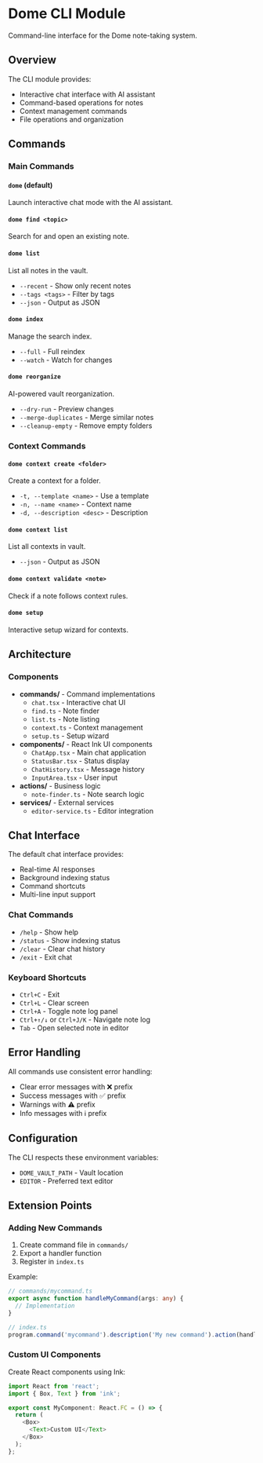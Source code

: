 # Dome CLI Module

Command-line interface for the Dome note-taking system.

## Overview

The CLI module provides:

- Interactive chat interface with AI assistant
- Command-based operations for notes
- Context management commands
- File operations and organization

## Commands

### Main Commands

#### `dome` (default)

Launch interactive chat mode with the AI assistant.

#### `dome find <topic>`

Search for and open an existing note.

#### `dome list`

List all notes in the vault.

- `--recent` - Show only recent notes
- `--tags <tags>` - Filter by tags
- `--json` - Output as JSON

#### `dome index`

Manage the search index.

- `--full` - Full reindex
- `--watch` - Watch for changes

#### `dome reorganize`

AI-powered vault reorganization.

- `--dry-run` - Preview changes
- `--merge-duplicates` - Merge similar notes
- `--cleanup-empty` - Remove empty folders

### Context Commands

#### `dome context create <folder>`

Create a context for a folder.

- `-t, --template <name>` - Use a template
- `-n, --name <name>` - Context name
- `-d, --description <desc>` - Description

#### `dome context list`

List all contexts in vault.

- `--json` - Output as JSON

#### `dome context validate <note>`

Check if a note follows context rules.

#### `dome setup`

Interactive setup wizard for contexts.

## Architecture

### Components

- **commands/** - Command implementations
  - `chat.tsx` - Interactive chat UI
  - `find.ts` - Note finder
  - `list.ts` - Note listing
  - `context.ts` - Context management
  - `setup.ts` - Setup wizard
- **components/** - React Ink UI components
  - `ChatApp.tsx` - Main chat application
  - `StatusBar.tsx` - Status display
  - `ChatHistory.tsx` - Message history
  - `InputArea.tsx` - User input
- **actions/** - Business logic
  - `note-finder.ts` - Note search logic
- **services/** - External services
  - `editor-service.ts` - Editor integration

## Chat Interface

The default chat interface provides:

- Real-time AI responses
- Background indexing status
- Command shortcuts
- Multi-line input support

### Chat Commands

- `/help` - Show help
- `/status` - Show indexing status
- `/clear` - Clear chat history
- `/exit` - Exit chat

### Keyboard Shortcuts

- `Ctrl+C` - Exit
- `Ctrl+L` - Clear screen
- `Ctrl+A` - Toggle note log panel
- `Ctrl+↑/↓` or `Ctrl+J/K` - Navigate note log
- `Tab` - Open selected note in editor

## Error Handling

All commands use consistent error handling:

- Clear error messages with ❌ prefix
- Success messages with ✅ prefix
- Warnings with ⚠️ prefix
- Info messages with ℹ️ prefix

## Configuration

The CLI respects these environment variables:

- `DOME_VAULT_PATH` - Vault location
- `EDITOR` - Preferred text editor

## Extension Points

### Adding New Commands

1. Create command file in `commands/`
2. Export a handler function
3. Register in `index.ts`

Example:

```typescript
// commands/mycommand.ts
export async function handleMyCommand(args: any) {
  // Implementation
}

// index.ts
program.command('mycommand').description('My new command').action(handleMyCommand);
```

### Custom UI Components

Create React components using Ink:

```typescript
import React from 'react';
import { Box, Text } from 'ink';

export const MyComponent: React.FC = () => {
  return (
    <Box>
      <Text>Custom UI</Text>
    </Box>
  );
};
```
